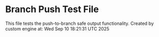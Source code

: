 # Branch Push Test File
This file tests the push-to-branch safe output functionality.
Created by custom engine at: Wed Sep 10 18:21:31 UTC 2025
